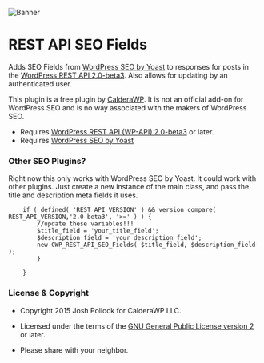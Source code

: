 ![Banner](https://calderawp.com/wp-content/uploads/2015/04/cwp-logo-horizontal.png)

REST API SEO Fields
============

Adds SEO Fields from [WordPress SEO by Yoast](https://wordpress.org/plugins/wordpress-seo/) to responses for posts in the [WordPress REST API 2.0-beta3](https://wordpress.org/plugins/rest-api/). Also allows for updating by an authenticated user.

This plugin is a free plugin by [CalderaWP](https://CalderaWP.com). It is not an official add-on for WordPress SEO and is no way associated with the makers of WordPress SEO.

* Requires [WordPress REST API (WP-API) 2.0-beta3](https://wordpress.org/plugins/rest-api/) or later.
* Requires [WordPress SEO by Yoast](https://wordpress.org/plugins/wordpress-seo/)


### Other SEO Plugins?
Right now this only works with WordPress SEO by Yoast. It could work with other plugins. Just create a new instance of the main class, and pass the title and description meta fields it uses.

```
    if ( defined( 'REST_API_VERSION' ) && version_compare( REST_API_VERSION,'2.0-beta3', '>=' ) ) {
        //update these variables!!!
        $title_field = 'your_title_field';
        $description_field = 'your_description_field';
        new CWP_REST_API_SEO_Fields( $title_field, $description_field );
		}

	}
```

### License & Copyright
* Copyright 2015 Josh Pollock for CalderaWP LLC.

* Licensed under the terms of the [GNU General Public License version 2](http://www.gnu.org/licenses/gpl-2.0.html) or later.

* Please share with your neighbor.

